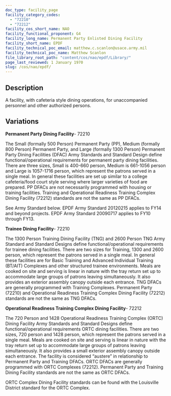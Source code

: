 ```yaml
---
doc_type: facility_page
facility_category_codes:
  - "72210"
  - "72212"
facility_cos_short_name: NAO
facility_functional_proponent: G4
facility_long_name: Permanent Party Enlisted Dining Facility
facility_short_name: EPDF
facility_technical_poc_email: matthew.c.scanlon@usace.army.mil
facility_technical_poc_name: Matthew Scanlon
file_library_root_path: "content/cos/nao/epdf/Library/"
page_last_reviewed: 1 January 1970
slug: /cos/nao/epdf/
---
```


## Description

A facility, with cafeteria style dining operations, for unaccompanied personnel and other authorized persons.

## Variations

**Permanent Party Dining Facility**- 72210

The Small (formally 500 Person) Permanent Party (PP), Medium (formally 800 Person) Permanent Party, and Large (formally 1300 Person) Permanent Party Dining Facilities (DFAC) Army Standards and Standard Design define functional/operational requirements for permanent party dining facilities. There are three sizes, Small is 400-660 person, Medium is 661-1056 person and Large is 1057-1716 person, which represent the patrons served in a single meal. In general these facilities are set up similar to a college cafeteria/food court style serving where larger varieties of food are prepared. PP DFACs are not necessarily programmed with housing or training facilities. Training and Operational Readiness Training Complex Dining Facility (72212) standards are not the same as PP DFACs.

See Army Standard below. EPDF Army Standard 20120215 applies to FY14 and beyond projects. EPDF Army Standard 20090717 applies to FY10 through FY13.

**Trainee Dining Facility**- 72210

The 1300 Person Training Dining Facility (TNG) and 2600 Person TNG Army Standard and Standard Designs define functional/operational requirements for trainee dining facilities. There are two sizes for Training, 1300 and 2600 person, which represent the patrons served in a single meal. In general these facilities are for Basic Training and Advanced Individual Training (BT/AIT) Complexes and other structured trainee environments. Meals are cooked on site and serving is linear in nature with the tray return set up to accommodate large groups of patrons leaving simultaneously. It also provides an exterior assembly canopy outside each entrance. TNG DFACs are generally programmed with Training Complexes. Permanent Party (72210) and Operational Readiness Training Complex Dining Facility (72212) standards are not the same as TNG DFACs.

**Operational Readiness Training Complex Dining Facility**- 72212

The 720 Person and 1428 Operational Readiness Training Complex (ORTC) Dining Facility Army Standards and Standard Designs define functional/operational requirements ORTC dining facilities. There are two sizes, 720 person and 1428 person, which represent the patrons served in a single meal. Meals are cooked on site and serving is linear in nature with the tray return set up to accommodate large groups of patrons leaving simultaneously. It also provides a small exterior assembly canopy outside each entrance. The facility is considered “austere” in relationship to Permanent Party and Training DFACs. ORTC DFACs are generally programmed with ORTC Complexes (72212). Permanent Party and Training Dining Facility standards are not the same as ORTC DFACs.

ORTC Complex Dining Facility standards can be found with the Louisville District standard for the ORTC Complex.
